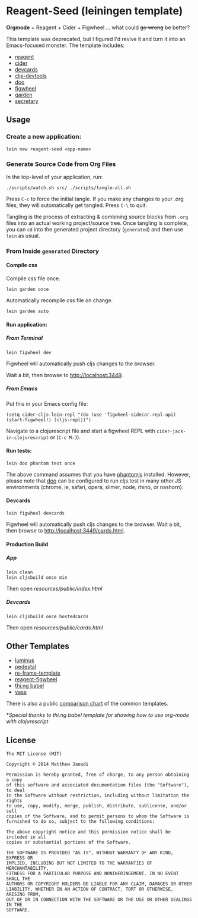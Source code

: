 # Reagent-Seed (leiningen template)

**Orgmode** + Reagent + Cider + Figwheel ... what could ~~go wrong~~ be better?

This template was deprecated, but I figured I'd revive it and turn it
into an Emacs-focused monster.  The template includes:

* [reagent](https://github.com/reagent-project/reagent)
* [cider](https://github.com/clojure-emacs/cider)
* [devcards](https://github.com/bhauman/devcards)
* [cljs-devtools](https://github.com/binaryage/cljs-devtools)
* [doo](https://github.com/bensu/doo)
* [figwheel](https://github.com/bhauman/lein-figwheel)
* [garden](https://github.com/noprompt/garden)
* [secretary](https://github.com/gf3/secretary)

## Usage

### Create a new application:

```
lein new reagent-seed <app-name>
```

### Generate Source Code from Org Files

In the top-level of your application, run:

```
./scripts/watch.sh src/ ./scripts/tangle-all.sh
```

Press `C-c` to force the initial tangle. If you make any changes to
your .org files, they will automatically get tangled. Press `C-\` to
quit.

Tangling is the process of extracting & combining source blocks from
`.org` files into an actual working project/source tree. Once tangling
is complete, you can `cd` into the generated project directory
(`generated`) and then use `lein` as usual.

### From Inside `generated` Directory

#### Compile css

Compile css file once.

```
lein garden once
```

Automatically recompile css file on change.

```
lein garden auto
```

#### Run application:

##### From Terminal

```
lein figwheel dev
```

Figwheel will automatically push cljs changes to the browser.

Wait a bit, then browse to [http://localhost:3449](http://localhost:3449).

##### From Emacs

Put this in your Emacs config file:

```
(setq cider-cljs-lein-repl "(do (use 'figwheel-sidecar.repl-api) (start-figwheel!) (cljs-repl))")
```

Navigate to a clojurescript file and start a figwheel REPL with `cider-jack-in-clojurescript` or (`C-c M-J`).

#### Run tests:

```
lein doo phantom test once
```

The above command assumes that you have [phantomjs](https://www.npmjs.com/package/phantomjs) installed. However, please note that [doo](https://github.com/bensu/doo) can be configured to run cljs.test in many other JS environments (chrome, ie, safari, opera, slimer, node, rhino, or nashorn).

#### Devcards

```
lein figwheel devcards
```

Figwheel will automatically push cljs changes to the browser. Wait a bit, then browse to [http://localhost:3449/cards.html](http://localhost:3449/cards.html).

#### Production Build

##### App

```
lein clean
lein cljsbuild once min
```

Then open *resources/public/index.html*

##### Devcards

```
lein cljsbuild once hostedcards
```

Then open *resources/public/cards.html*

## Other Templates

* [luminus](https://github.com/luminus-framework/luminus-template)
* [pedestal](https://github.com/pedestal/pedestal)
* [re-frame-template](https://github.com/Day8/re-frame-template)
* [reagent-figwheel](https://github.com/gadfly361/reagent-figwheel)
* [thi.ng babel](https://github.com/thi-ng/babel)
* [vase](https://github.com/cognitect-labs/vase)


There is also a public [comparison chart](https://goo.gl/ZZH8fm) of the common templates.


**Special thanks to thi.ng babel template for showing how to use org-mode with clojurescript*

## License

```
The MIT License (MIT)

Copyright © 2014 Matthew Jaoudi

Permission is hereby granted, free of charge, to any person obtaining a copy
of this software and associated documentation files (the "Software"), to deal
in the Software without restriction, including without limitation the rights
to use, copy, modify, merge, publish, distribute, sublicense, and/or sell
copies of the Software, and to permit persons to whom the Software is
furnished to do so, subject to the following conditions:

The above copyright notice and this permission notice shall be included in all
copies or substantial portions of the Software.

THE SOFTWARE IS PROVIDED "AS IS", WITHOUT WARRANTY OF ANY KIND, EXPRESS OR
IMPLIED, INCLUDING BUT NOT LIMITED TO THE WARRANTIES OF MERCHANTABILITY,
FITNESS FOR A PARTICULAR PURPOSE AND NONINFRINGEMENT. IN NO EVENT SHALL THE
AUTHORS OR COPYRIGHT HOLDERS BE LIABLE FOR ANY CLAIM, DAMAGES OR OTHER
LIABILITY, WHETHER IN AN ACTION OF CONTRACT, TORT OR OTHERWISE, ARISING FROM,
OUT OF OR IN CONNECTION WITH THE SOFTWARE OR THE USE OR OTHER DEALINGS IN THE
SOFTWARE.
```
